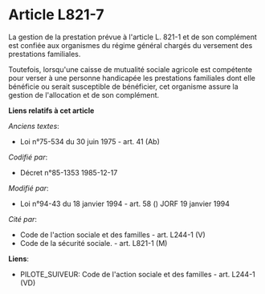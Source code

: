 # Article L821-7

La gestion de la prestation prévue à l'article L. 821-1 et de son complément est confiée aux organismes du régime général
chargés du versement des prestations familiales.

Toutefois, lorsqu'une caisse de mutualité sociale agricole est compétente pour verser à une personne handicapée les
prestations familiales dont elle bénéficie ou serait susceptible de bénéficier, cet organisme assure la gestion de
l'allocation et de son complément.

**Liens relatifs à cet article**

_Anciens textes_:

  - Loi n°75-534 du 30 juin 1975 - art. 41 (Ab)

_Codifié par_:

  - Décret n°85-1353 1985-12-17

_Modifié par_:

  - Loi n°94-43 du 18 janvier 1994 - art. 58 () JORF 19 janvier 1994

_Cité par_:

  - Code de l'action sociale et des familles - art. L244-1 (V)
  - Code de la sécurité sociale. - art. L821-1 (M)

**Liens**:

  - PILOTE_SUIVEUR: Code de l'action sociale et des familles - art. L244-1 (VD)
